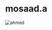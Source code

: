 # mosaad.a
![ahmed](https://user-images.githubusercontent.com/118519562/204286628-ba392f1d-edc4-4b7a-b20d-f4cb2c52a7f0.jpg)
